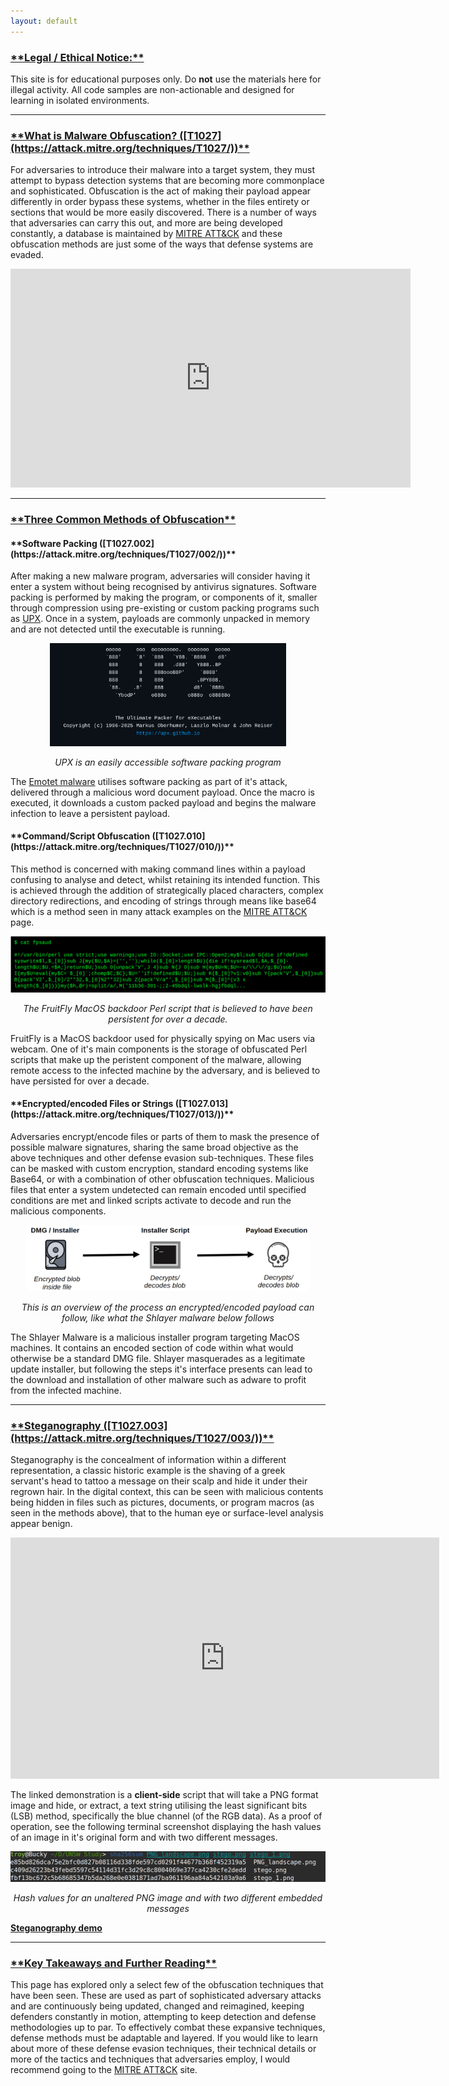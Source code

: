 ```yaml
---
layout: default
---
```


<h3><ins>**Legal / Ethical Notice:**</ins></h3>  

This site is for educational purposes only. Do **not** use the materials here for illegal activity. All code samples are non-actionable and designed for learning in isolated environments.

***

<h3><ins>**What is Malware Obfuscation? ([T1027](https://attack.mitre.org/techniques/T1027/))**</ins></h3>

For adversaries to introduce their malware into a target system, they must attempt to bypass detection systems that are becoming more commonplace and sophisticated. Obfuscation is the act of making their payload appear differently in order bypass these systems, whether in the files entirety or sections that would be more easily discovered. There is a number of ways that adversaries can carry this out, and more are being developed constantly, a database is maintained by [MITRE ATT&CK](https://attack.mitre.org/techniques/T1027/) and these obfuscation methods are just some of the ways that defense systems are evaded.  

<iframe width="640" height="350" src="https://www.youtube.com/embed/g7JGpI6QzxA" title="What is Obfuscation?" frameborder="0" allow="accelerometer; autoplay; clipboard-write; encrypted-media; gyroscope; picture-in-picture; web-share" referrerpolicy="strict-origin-when-cross-origin" allowfullscreen></iframe>


***

<h3><ins>**Three Common Methods of Obfuscation**</ins></h3>

<h4>**Software Packing ([T1027.002](https://attack.mitre.org/techniques/T1027/002/))**</h4>

After making a new malware program, adversaries will consider having it enter a system without being recognised by antivirus signatures. Software packing is performed by making the program, or components of it, smaller through compression using pre-existing or custom packing programs such as [UPX](https://upx.github.io/). Once in a system, payloads are commonly unpacked in memory and are not detected until the executable is running.

<div style="text-align: center;">
  <img src="./images/UPX.png" alt="UPX image missing" height="75%" width="75%">
  <p><em>UPX is an easily accessible software packing program</em></p>
</div>

The [Emotet malware](https://www.fortinet.com/blog/threat-research/deep-dive-into-emotet-malware) utilises software packing as part of it's attack, delivered through a malicious word document payload. Once the macro is executed, it downloads a custom packed payload and begins the malware infection to leave a persistent payload.

<h4>**Command/Script Obfuscation ([T1027.010](https://attack.mitre.org/techniques/T1027/010/))**</h4>

This method is concerned with making command lines within a payload confusing to analyse and detect, whilst retaining its intended function. This is achieved through the addition of strategically placed characters, complex directory redirections, and encoding of strings through means like base64 which is a method seen in many attack examples on the [MITRE ATT&CK](https://attack.mitre.org/techniques/T1027/010/) page.

<div style="text-align: center;">
  <img src="./images/fruitfly_perl.png" alt="FruitFly Perl script image missing" height="100%" width="100%">
  <p><em>The FruitFly MacOS backdoor Perl script that is believed to have been persistent for over a decade.</em></p>
</div>

FruitFly is a MacOS backdoor used for physically spying on Mac users via webcam. One of it's main components is the storage of obfuscated Perl scripts that make up the peristent component of the malware, allowing remote access to the infected machine by the adversary, and is believed to have persisted for over a decade.

<h4>**Encrypted/encoded Files or Strings ([T1027.013](https://attack.mitre.org/techniques/T1027/013/))**</h4>

Adversaries encrypt/encode files or parts of them to mask the presence of possible malware signatures, sharing the same broad objective as the above techniques and other defense evasion sub-techniques. These files can be masked with custom encryption, standard encoding systems like Base64, or with a combination of other obfuscation techniques. Malicious files that enter a system undetected can remain encoded until specified conditions are met and linked scripts activate to decode and run the malicious components.

<div style="text-align: center;">
  <img src="./images/shlayer.png" alt="encrypted/encoded payload delivery image missing" height="90%" width="90%">
  <p><em>This is an overview of the process an encrypted/encoded payload can follow, like what the Shlayer malware below follows</em></p>
</div>

The Shlayer Malware is a malicious installer program targeting MacOS machines. It contains an encoded section of code within what would otherwise be a standard DMG file. Shlayer masquerades as a legitimate update installer, but following the steps it's interface presents can lead to the download and installation of other malware such as adware to profit from the infected machine.


***

<h3><ins>**Steganography ([T1027.003](https://attack.mitre.org/techniques/T1027/003/))**</ins></h3>

Steganography is the concealment of information within a different representation, a classic historic example is the shaving of a greek servant's head to tattoo a message on their scalp and hide it under their regrown hair. In the digital context, this can be seen with malicious contents being hidden in files such as pictures, documents, or program macros (as seen in the methods above), that to the human eye or surface-level analysis appear benign.

<iframe width="686" height="386" src="https://www.youtube.com/embed/TWEXCYQKyDc" title="Secrets Hidden in Images (Steganography) - Computerphile" frameborder="0" allow="accelerometer; autoplay; clipboard-write; encrypted-media; gyroscope; picture-in-picture; web-share" referrerpolicy="strict-origin-when-cross-origin" allowfullscreen></iframe>


The linked demonstration is a **client-side** script that will take a PNG format image and hide, or extract, a text string utilising the least significant bits (LSB) method, specifically the blue channel (of the RGB data). As a proof of operation, see the following terminal screenshot displaying the hash values of an image in it's original form and with two different messages.

<div style="text-align: center;">
  <img src="./images/hashes.png" alt="hash values image missing" height="100%" width="100%"><p><em>Hash values for an unaltered PNG image and with two different embedded messages</em></p>
</div>


**[Steganography demo](https://gutbug.github.io/SecPrin-obfuscation-research-project/demo/stego.html)**

***

<h3><ins>**Key Takeaways and Further Reading**</ins></h3>

This page has explored only a select few of the obfuscation techniques that have been seen. These are used as part of sophisticated adversary attacks and are continuously being updated, changed and reimagined, keeping defenders constantly in motion, attempting to keep detection and defense methodologies up to par. To effectively combat these expansive techniques, defense methods must be adaptable and layered. If you would like to learn about more of these defense evasion techniques, their technical details or more of the tactics and techniques that adversaries employ, I would recommend going to the [MITRE ATT&CK](https://attack.mitre.org/) site. 
